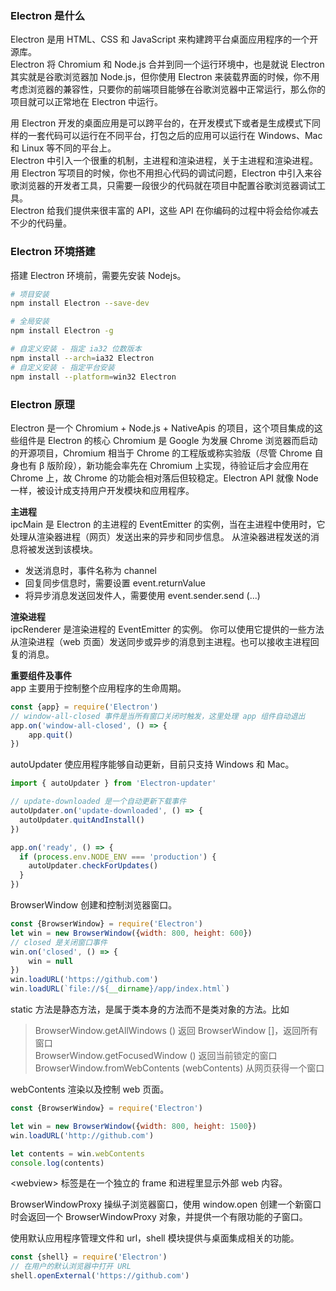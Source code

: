 
### Electron 是什么
Electron 是用 HTML、CSS 和 JavaScript 来构建跨平台桌面应用程序的一个开源库。  
Electron 将 Chromium 和 Node.js 合并到同一个运行环境中，也是就说 Electron 其实就是谷歌浏览器加 Node.js，但你使用 Electron 来装载界面的时候，你不用考虑浏览器的兼容性，只要你的前端项目能够在谷歌浏览器中正常运行，那么你的项目就可以正常地在 Electron 中运行。  

用 Electron 开发的桌面应用是可以跨平台的，在开发模式下或者是生成模式下同样的一套代码可以运行在不同平台，打包之后的应用可以运行在 Windows、Mac 和 Linux 等不同的平台上。  
Electron 中引入一个很重的机制，主进程和渲染进程，关于主进程和渲染进程。  
用 Electron 写项目的时候，你也不用担心代码的调试问题，Electron 中引入来谷歌浏览器的开发者工具，只需要一段很少的代码就在项目中配置谷歌浏览器调试工具。  
Electron 给我们提供来很丰富的 API，这些 API 在你编码的过程中将会给你减去不少的代码量。  

### Electron 环境搭建
搭建 Electron 环境前，需要先安装 Nodejs。  
```bash
# 项目安装
npm install Electron --save-dev

# 全局安装
npm install Electron -g

# 自定义安装 - 指定 ia32 位数版本
npm install --arch=ia32 Electron
# 自定义安装 - 指定平台安装
npm install --platform=win32 Electron
```

### Electron 原理
Electron 是一个 Chromium + Node.js + NativeApis 的项目，这个项目集成的这些组件是 Electron 的核心 Chromium 是 Google 为发展 Chrome 浏览器而启动的开源项目，Chromium 相当于 Chrome 的工程版或称实验版（尽管 Chrome 自身也有 β 版阶段），新功能会率先在 Chromium 上实现，待验证后才会应用在 Chrome 上，故 Chrome 的功能会相对落后但较稳定。Electron API 就像 Node 一样，被设计成支持用户开发模块和应用程序。  

**主进程**  
ipcMain 是 Electron 的主进程的 EventEmitter 的实例，当在主进程中使用时，它处理从渲染器进程（网页）发送出来的异步和同步信息。 从渲染器进程发送的消息将被发送到该模块。  

- 发送消息时，事件名称为 channel
- 回复同步信息时，需要设置 event.returnValue
- 将异步消息发送回发件人，需要使用 event.sender.send (...)

**渲染进程**  
ipcRenderer 是渲染进程的 EventEmitter 的实例。 你可以使用它提供的一些方法从渲染进程（web 页面）发送同步或异步的消息到主进程。也可以接收主进程回复的消息。

**重要组件及事件**  
app 主要用于控制整个应用程序的生命周期。  
```javascript
const {app} = require('Electron')
// window-all-closed 事件是当所有窗口关闭时触发，这里处理 app 组件自动退出
app.on('window-all-closed', () => {
	app.quit()
})
```

autoUpdater 使应用程序能够自动更新，目前只支持 Windows 和 Mac。  
```javascript
import { autoUpdater } from 'Electron-updater'

// update-downloaded 是一个自动更新下载事件
autoUpdater.on('update-downloaded', () => {
  autoUpdater.quitAndInstall()
})

app.on('ready', () => {
  if (process.env.NODE_ENV === 'production') {
  	autoUpdater.checkForUpdates()
  }
})
```

BrowserWindow 创建和控制浏览器窗口。  
```javascript
const {BrowserWindow} = require('Electron')
let win = new BrowserWindow({width: 800, height: 600})
// closed 是关闭窗口事件
win.on('closed', () => {
	win = null
})
win.loadURL('https://github.com')
win.loadURL(`file://${__dirname}/app/index.html`)
```

static 方法是静态方法，是属于类本身的方法而不是类对象的方法。比如  
> BrowserWindow.getAllWindows () 返回 BrowserWindow []，返回所有窗口  
> BrowserWindow.getFocusedWindow () 返回当前锁定的窗口  
> BrowserWindow.fromWebContents (webContents) 从网页获得一个窗口  

webContents 渲染以及控制 web 页面。  
```javascript
const {BrowserWindow} = require('Electron')

let win = new BrowserWindow({width: 800, height: 1500})
win.loadURL('http://github.com')

let contents = win.webContents
console.log(contents)
```

<webview\> 标签是在一个独立的 frame 和进程里显示外部 web 内容。  

BrowserWindowProxy 操纵子浏览器窗口，使用 window.open 创建一个新窗口时会返回一个 BrowserWindowProxy 对象，并提供一个有限功能的子窗口。  

使用默认应用程序管理文件和 url，shell 模块提供与桌面集成相关的功能。  
```javascript
const {shell} = require('Electron')
// 在用户的默认浏览器中打开 URL 
shell.openExternal('https://github.com')
```
